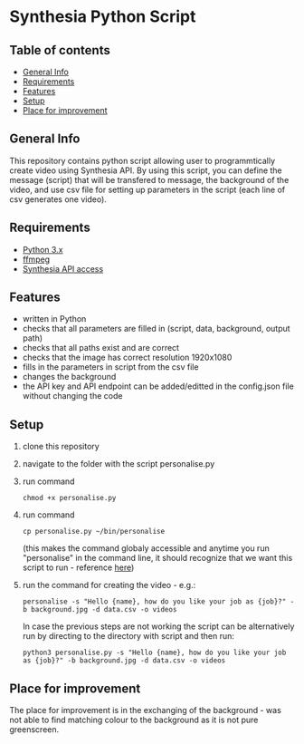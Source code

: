 # Synthesia Python Script

## Table of contents
* [General Info](#general-info)
* [Requirements](#requirements)
* [Features](#features)
* [Setup](#setup)
* [Place for improvement](#place-for-improvement)


## General Info
This repository contains python script allowing user to programmtically create video using Synthesia API. 
By using this script, you can define the message (script) that will be transfered to message, the background 
of the video, and use csv file for setting up parameters in the script (each line of csv generates one video).


## Requirements
* [Python 3.x](https://www.python.org/downloads/)
* [ffmpeg](https://ffmpeg.org/download.html)
* [Synthesia API access](https://www.synthesia.io/apo)


## Features
* written in Python
* checks that all parameters are filled in (script, data, background, output path)
* checks that all paths exist and are correct
* checks that the image has correct resolution 1920x1080
* fills in the parameters in script from the csv file
* changes the background
* the API key and API endpoint can be added/editted in the config.json file without changing the code


## Setup
1. clone this repository
2. navigate to the folder with the script personalise.py
3. run command
   ```
   chmod +x personalise.py
   ```
4. run command 
   ```
   cp personalise.py ~/bin/personalise
   ```
   (this makes the command globaly accessible and anytime you run "personalise" in the command line, 
   it should recognize that we want this script to run - reference [here](https://gist.github.com/umangahuja1/51da3a453803f1f67f4eee5de129d4db))
5. run the command for creating the video - e.g.:
   ```
   personalise -s "Hello {name}, how do you like your job as {job}?" -b background.jpg -d data.csv -o videos
   ```
   
   In case the previous steps are not working the script can be alternatively run by directing to the directory with script and then run:
   ```
   python3 personalise.py -s "Hello {name}, how do you like your job as {job}?" -b background.jpg -d data.csv -o videos
   ```


## Place for improvement
The place for improvement is in the exchanging of the background - was not able to find matching colour to the background as it is not pure greenscreen.

